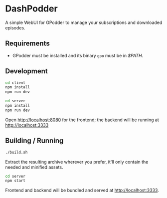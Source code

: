 # DashPodder

A simple WebUI for GPodder to manage your subscriptions and downloaded episodes.

## Requirements

+ GPodder must be installed and its binary `gpo` must be in _$PATH_.

## Development

```bash
cd client
npm install
npm run dev
```
```bash
cd server
npm install
npm run dev
```

Open [http://localhost:8080](http://localhost:8080) for the frontend; the backend will be running at [http://localhost:3333](http://localhost:3333)

## Building / Running

```bash
./build.sh
```

Extract the resulting archive wherever you prefer, it'll only contain the needed and minified assets.

```bash
cd server
npm start
```

Frontend and backend will be bundled and served at [http://localhost:3333](http://localhost:3333).